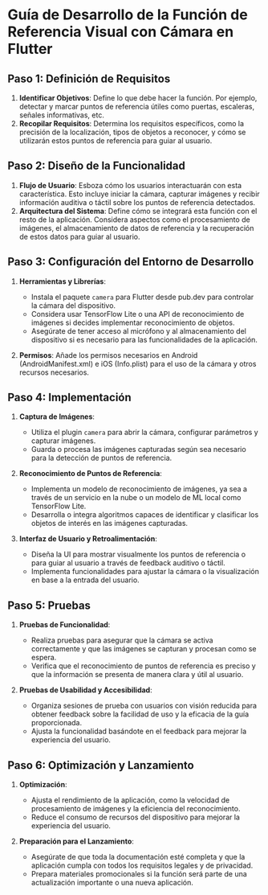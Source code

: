 # Guía de Desarrollo de la Función de Referencia Visual con Cámara en Flutter

## Paso 1: Definición de Requisitos
1. **Identificar Objetivos**: Define lo que debe hacer la función. Por ejemplo, detectar y marcar puntos de referencia útiles como puertas, escaleras, señales informativas, etc.
2. **Recopilar Requisitos**: Determina los requisitos específicos, como la precisión de la localización, tipos de objetos a reconocer, y cómo se utilizarán estos puntos de referencia para guiar al usuario.

## Paso 2: Diseño de la Funcionalidad
1. **Flujo de Usuario**: Esboza cómo los usuarios interactuarán con esta característica. Esto incluye iniciar la cámara, capturar imágenes y recibir información auditiva o táctil sobre los puntos de referencia detectados.
2. **Arquitectura del Sistema**: Define cómo se integrará esta función con el resto de la aplicación. Considera aspectos como el procesamiento de imágenes, el almacenamiento de datos de referencia y la recuperación de estos datos para guiar al usuario.

## Paso 3: Configuración del Entorno de Desarrollo
1. **Herramientas y Librerías**:
   - Instala el paquete `camera` para Flutter desde pub.dev para controlar la cámara del dispositivo.
   - Considera usar TensorFlow Lite o una API de reconocimiento de imágenes si decides implementar reconocimiento de objetos.
   - Asegúrate de tener acceso al micrófono y al almacenamiento del dispositivo si es necesario para las funcionalidades de la aplicación.

2. **Permisos**: Añade los permisos necesarios en Android (AndroidManifest.xml) e iOS (Info.plist) para el uso de la cámara y otros recursos necesarios.

## Paso 4: Implementación
1. **Captura de Imágenes**:
   - Utiliza el plugin `camera` para abrir la cámara, configurar parámetros y capturar imágenes.
   - Guarda o procesa las imágenes capturadas según sea necesario para la detección de puntos de referencia.

2. **Reconocimiento de Puntos de Referencia**:
   - Implementa un modelo de reconocimiento de imágenes, ya sea a través de un servicio en la nube o un modelo de ML local como TensorFlow Lite.
   - Desarrolla o integra algoritmos capaces de identificar y clasificar los objetos de interés en las imágenes capturadas.

3. **Interfaz de Usuario y Retroalimentación**:
   - Diseña la UI para mostrar visualmente los puntos de referencia o para guiar al usuario a través de feedback auditivo o táctil.
   - Implementa funcionalidades para ajustar la cámara o la visualización en base a la entrada del usuario.

## Paso 5: Pruebas
1. **Pruebas de Funcionalidad**:
   - Realiza pruebas para asegurar que la cámara se activa correctamente y que las imágenes se capturan y procesan como se espera.
   - Verifica que el reconocimiento de puntos de referencia es preciso y que la información se presenta de manera clara y útil al usuario.

2. **Pruebas de Usabilidad y Accesibilidad**:
   - Organiza sesiones de prueba con usuarios con visión reducida para obtener feedback sobre la facilidad de uso y la eficacia de la guía proporcionada.
   - Ajusta la funcionalidad basándote en el feedback para mejorar la experiencia del usuario.

## Paso 6: Optimización y Lanzamiento
1. **Optimización**:
   - Ajusta el rendimiento de la aplicación, como la velocidad de procesamiento de imágenes y la eficiencia del reconocimiento.
   - Reduce el consumo de recursos del dispositivo para mejorar la experiencia del usuario.

2. **Preparación para el Lanzamiento**:
   - Asegúrate de que toda la documentación esté completa y que la aplicación cumpla con todos los requisitos legales y de privacidad.
   - Prepara materiales promocionales si la función será parte de una actualización importante o una nueva aplicación.
